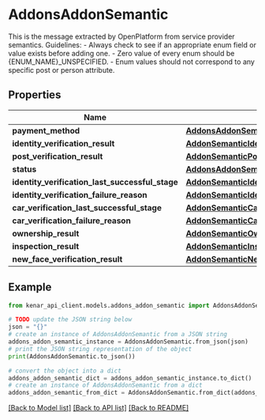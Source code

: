 # AddonsAddonSemantic

This is the message extracted by OpenPlatform from service provider semantics. Guidelines:  - Always check to see if an appropriate enum field or value exists before  adding one.  - Zero value of every enum should be {ENUM_NAME}_UNSPECIFIED.  - Enum values should not correspond to any specific post or person  attribute.

## Properties

Name | Type | Description | Notes
------------ | ------------- | ------------- | -------------
**payment_method** | [**AddonsAddonSemanticPaymentMethod**](AddonsAddonSemanticPaymentMethod.md) |  | [optional] 
**identity_verification_result** | [**AddonSemanticIdentityVerificationResult**](AddonSemanticIdentityVerificationResult.md) |  | [optional] 
**post_verification_result** | [**AddonSemanticPostVerificationResult**](AddonSemanticPostVerificationResult.md) |  | [optional] 
**status** | [**AddonsAddonSemanticStatus**](AddonsAddonSemanticStatus.md) |  | [optional] 
**identity_verification_last_successful_stage** | [**AddonSemanticIdentityVerificationStage**](AddonSemanticIdentityVerificationStage.md) |  | [optional] 
**identity_verification_failure_reason** | [**AddonSemanticIdentityVerificationStage**](AddonSemanticIdentityVerificationStage.md) |  | [optional] 
**car_verification_last_successful_stage** | [**AddonSemanticCarVerificationStage**](AddonSemanticCarVerificationStage.md) |  | [optional] 
**car_verification_failure_reason** | [**AddonSemanticCarVerificationStage**](AddonSemanticCarVerificationStage.md) |  | [optional] 
**ownership_result** | [**AddonSemanticOwnershipResult**](AddonSemanticOwnershipResult.md) |  | [optional] 
**inspection_result** | [**AddonSemanticInspectionResult**](AddonSemanticInspectionResult.md) |  | [optional] 
**new_face_verification_result** | [**AddonSemanticNewFaceVerificationResult**](AddonSemanticNewFaceVerificationResult.md) |  | [optional] 

## Example

```python
from kenar_api_client.models.addons_addon_semantic import AddonsAddonSemantic

# TODO update the JSON string below
json = "{}"
# create an instance of AddonsAddonSemantic from a JSON string
addons_addon_semantic_instance = AddonsAddonSemantic.from_json(json)
# print the JSON string representation of the object
print(AddonsAddonSemantic.to_json())

# convert the object into a dict
addons_addon_semantic_dict = addons_addon_semantic_instance.to_dict()
# create an instance of AddonsAddonSemantic from a dict
addons_addon_semantic_from_dict = AddonsAddonSemantic.from_dict(addons_addon_semantic_dict)
```
[[Back to Model list]](../README.md#documentation-for-models) [[Back to API list]](../README.md#documentation-for-api-endpoints) [[Back to README]](../README.md)


